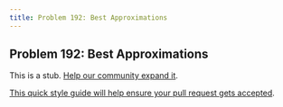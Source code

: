 ```yaml
---
title: Problem 192: Best Approximations
---
```

## Problem 192: Best Approximations

This is a stub. <a href='https://github.com/freecodecamp/guides/tree/master/src/pages/certifications/coding-interview-prep/project-euler/problem-192-best-approximations/index.md' target='_blank' rel='nofollow'>Help our community expand it</a>.

<a href='https://github.com/freecodecamp/guides/blob/master/README.md' target='_blank' rel='nofollow'>This quick style guide will help ensure your pull request gets accepted</a>.

<!-- The article goes here, in GitHub-flavored Markdown. Feel free to add YouTube videos, images, and CodePen/JSBin embeds  -->
